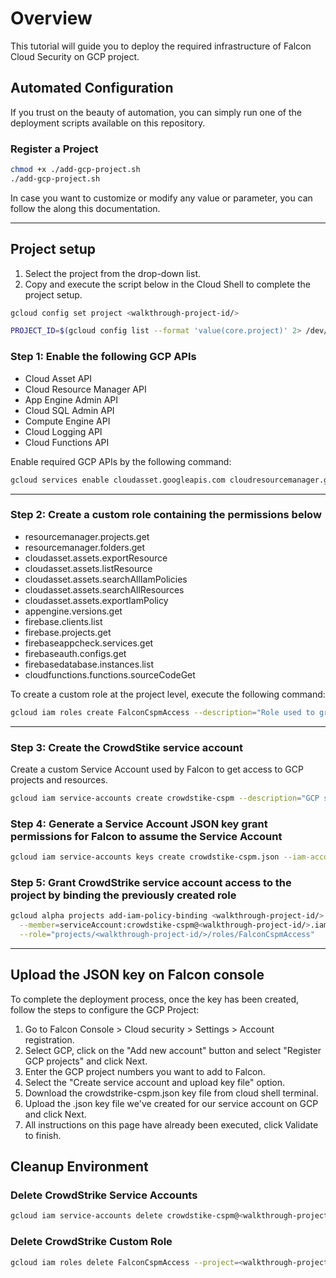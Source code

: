 # Overview

<walkthrough-tutorial-duration duration="10"></walkthrough-tutorial-duration>

This tutorial will guide you to deploy the required infrastructure of Falcon Cloud Security on GCP project.

## Automated Configuration

If you trust on the beauty of automation, you can simply run one of the deployment scripts available on this repository.

### Register a Project

```sh
chmod +x ./add-gcp-project.sh
./add-gcp-project.sh
```

In case you want to customize or modify any value or parameter, you can follow the along this documentation.

--------------------------------

## Project setup

1. Select the project from the drop-down list.
2. Copy and execute the script below in the Cloud Shell to complete the project setup.

<walkthrough-project-setup></walkthrough-project-setup>

```sh
gcloud config set project <walkthrough-project-id/>
```

```sh
PROJECT_ID=$(gcloud config list --format 'value(core.project)' 2> /dev/null) && echo $PROJECT_ID
```

### Step 1: Enable the following GCP APIs

* Cloud Asset API
* Cloud Resource Manager API
* App Engine Admin API
* Cloud SQL Admin API
* Compute Engine API
* Cloud Logging API
* Cloud Functions API

Enable required GCP APIs by the following command:

```sh
gcloud services enable cloudasset.googleapis.com cloudresourcemanager.googleapis.com appengine.googleapis.com sqladmin.googleapis.com compute.googleapis.com logging.googleapis.com firebase.googleapis.com cloudfunctions.googleapis.com --project <walkthrough-project-id/>
```

--------------------------------

### Step 2: Create a custom role containing the permissions below

* resourcemanager.projects.get
* resourcemanager.folders.get
* cloudasset.assets.exportResource
* cloudasset.assets.listResource
* cloudasset.assets.searchAllIamPolicies
* cloudasset.assets.searchAllResources
* cloudasset.assets.exportIamPolicy
* appengine.versions.get
* firebase.clients.list
* firebase.projects.get
* firebaseappcheck.services.get
* firebaseauth.configs.get
* firebasedatabase.instances.list
* cloudfunctions.functions.sourceCodeGet

To create a custom role at the project level, execute the following command:

```sh
gcloud iam roles create FalconCspmAccess --description="Role used to grant access from Falcon Cloud Security to GCP resources" --project=$PROJECT_ID --permissions=alloydb.clusters.list,alloydb.clusters.get,alloydb.instances.list,alloydb.users.list,alloydb.backups.list,alloydb.backups.get,apigee.organizations.get,apigee.organizations.list,apigee.instances.list,apigee.apiproducts.list,appengine.versions.get,resourcemanager.projects.get,cloudasset.assets.exportResource,cloudasset.assets.listResource,cloudasset.assets.searchAllIamPolicies,cloudasset.assets.searchAllResources,cloudasset.assets.exportIamPolicy,cloudfunctions.functions.sourceCodeGet,dataplex.lakes.get,dataplex.lakes.list,firebase.clients.list,firebase.projects.get,firebaseappcheck.services.get,firebaseauth.configs.get,firebasedatabase.instances.list,aiplatform.metadataStores.get,aiplatform.metadataStores.list,aiplatform.notebookExecutionJobs.get,aiplatform.notebookExecutionJobs.list,aiplatform.notebookRuntimes.get,aiplatform.notebookRuntimes.list,aiplatform.pipelineJobs.get,aiplatform.pipelineJobs.list,aiplatform.schedules.get,notebooks.instances.get
```

--------------------------------

### Step 3: Create the CrowdStike service account

Create a custom Service Account used by Falcon to get access to GCP projects and resources.

```sh
gcloud iam service-accounts create crowdstike-cspm --description="GCP service account for connecting CrowdStrike Falcon to GCP" --display-name="CrowdStrike CSPM"
```

### Step 4: Generate a Service Account JSON key grant permissions for Falcon to assume the Service Account

```sh
gcloud iam service-accounts keys create crowdstike-cspm.json --iam-account=crowdstike-cspm@<walkthrough-project-id/>.iam.gserviceaccount.com
```

### Step 5: Grant CrowdStrike service account access to the project by binding the previously created role

```sh
gcloud alpha projects add-iam-policy-binding <walkthrough-project-id/> \
  --member=serviceAccount:crowdstike-cspm@<walkthrough-project-id/>.iam.gserviceaccount.com \
  --role="projects/<walkthrough-project-id/>/roles/FalconCspmAccess"
```

--------------------------------

## Upload the JSON key on Falcon console

To complete the deployment process, once the key has been created, follow the steps to configure the GCP Project:

1. Go to Falcon Console > Cloud security > Settings > Account registration.
2. Select GCP, click on the "Add new account" button and select "Register GCP projects" and click Next.
3. Enter the GCP project numbers you want to add to Falcon.
4. Select the "Create service account and upload key file" option.
5. Download the crowdstrike-cspm.json key file from cloud shell terminal.
6. Upload the .json key file we've created for our service account on GCP and click Next.
7. All instructions on this page have already been executed, click Validate to finish.

## Cleanup Environment

### Delete CrowdStrike Service Accounts

```sh
gcloud iam service-accounts delete crowdstike-cspm@<walkthrough-project-id/>.iam.gserviceaccount.com
```

### Delete CrowdStrike Custom Role

```sh
gcloud iam roles delete FalconCspmAccess --project=<walkthrough-project-id/>
```
